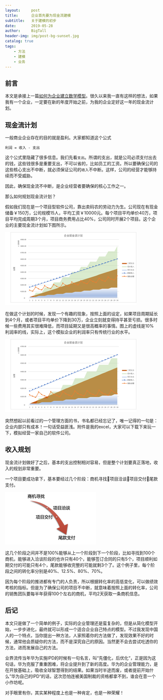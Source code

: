 ```yaml
---
layout:     post
title:      企业首先要为现金流建模
subtitle:   关于建模的初步
date:       2019-05-28
author:     BigTall
header-img: img/post-bg-sunset.jpg
catalog: true
tags:
    - 方法
    - 建模
    - 业务
---
```


## 前言

本文是承接上一篇[如何为企业建立数学模型](/2019/05/22/Model-for-Enterprise)。很久以来我一直有这样的想法，如果我有一个企业，一定要在新的年度开始之前，为我的企业定好这一年的现金流计划。

## 现金流计划

一般商业企业存在的目的就是盈利。大家都知道这个公式

    利润 = 收入 - 支出

这个公式里隐藏了很多信息。我们先看`支出`。所谓的支出，就是公司必须支付出去的钱，这些钱很多是重要支出，不可以省的，比如员工的工资。所以要确保公司的这些核心支出不中断，就必须保证公司的`收入`不中断。这样，公司的经营才能够持续而不受威胁。

因此，确保现金流不中断，是企业经营者要确保的核心工作之一。

那么如何规划现金流计划？

假如我们现在是一个项目型软件公司，靠出卖码农的劳动力为生。公司现在有现金储备￥150万，公司规模15人，平均工资￥10000元。每个项目平均单价40万，项目平均完成周期3个月，项目商务费用占比40%，公司同时开展2个项目。这个企业的主要现金流计划如下图所示。

![2*40万/3个月](/img/cash-flow-2-40w-per-3-month.png)

在做这个计划的时候，发现一个有趣的现象，按照上面的设定，如果项目周期延长到4个月，或者项目平均单价下降到30万，企业立刻就变得持平甚至亏损。很多时候一些费用其实很难降低，而项目延期又是很高概率的事情。图上的虚线是10%利润率的线，实际上，这个模拟企业的利润率只有传统行业的水平。

![2*40万/4个月](/img/cash-flow-2-40w-per-4-month.png)

突然想起以前看过的一个管理方面的书，书名都已经忘记了，唯一记得的一句是：企业内部只有成本！一句话受益匪浅。附件是我的excel，大家可以下载下来玩一下，模拟经营一家自己的软件公司。
## 收入规划

现金流计划做好了之后，基本的支出控制相对容易，但是整个计划要真正落地，收入的规划非常重要。

一个项目要成功拿下，基本要经过几个阶段：商机寻找项目洽谈项目交付尾款支付。

![项目接单阶段](/img/cash-flow-project-flow.png)

这几个阶段之间并不是100%能够从上一个阶段到下一个阶段，比如寻找到100个商机，能够进入洽谈阶段的也许只有40个，能够签订合同的只有5个，项目顺利如期交付的可能只有4个，尾款能够收完整的可能就剩3个了。这个例子里，每个阶段之间的转化率分别是40%、12.5%、80%、70%。

因为每个阶段的推进都有专门的人负责，所以根据转化率的高低变化，可以做绩效考核的指标。但是为了确保公司的项目不中断，就意味着按照上面的转化率，公司的销售团队要每半年获得100个左右的商机，平均2天获取一条商机信息。

## 后记

本文只是做了一个简单的例子，实际的企业管理还是蛮复杂的，但是从简化模型开始，一步步进化，最终就可以形成一个适合企业自己特点的模型。不过我发现中国人的一个特点，当你提出一种方法，人家照着你的方法做了，发现效果不好的时候，通常他会质疑你的方法，而不是深究自己的原因。当然更不会去尝试吃透你的方法，进而发展自己的方法。

业界流传当年华为实施IPD的时候有一句名言，叫“先僵化，后优化“，正是因为这句话，华为克服了重重困难，将企业提升到了新的高度。华为的企业管理能力，是在开放基础上，吸收全球智慧得到的结果。如果当时半途而废，或者提前开始什么”华为自己的IPD“的话，这次恐怕连被美国制裁的资格都拿不到，谁会在意一个小作坊呢。

对手眼里有你，其实某种程度上也是一种肯定，也是一种荣耀！

